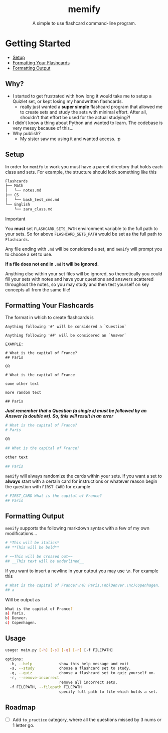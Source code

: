 <div align="center">

# memify

A simple to use flashcard command-line program.

</div>

# Getting Started

- [Setup](#setup)
- [Formatting Your Flashcards](#formatting-your-flashcards)
- [Formatting Output](#formatting-output)

## Why?

- I started to get frustrated with how long it would take me to setup a Quizlet set, or kept losing my handwritten flashcards.
  - really just wanted a **super simple** flashcard program that allowed me to create sets and study the sets with minimal effort. After all, shouldn't that effort be used for the actual studying?!
- I didn't know a thing about Python and wanted to learn. The codebase is very messy because of this...
- Why publish?
  - My sister saw me using it and wanted access. :p

## Setup

In order for `memify` to work you must have a parent directory that holds each class and sets. For example, the structure should look something like this

```bash
Flashcards
├── Math
│   └── notes.md
├── CS
│   └── bash_test_cmd.md
└── English
    └── zara_class.md
```

>[!IMPORTANT]
> You **must** set `FLASHCARD_SETS_PATH` environment variable to the full path to your sets.
> So for above `FLASHCARD_SETS_PATH` would be set as the full path to `Flashcards`.

Any file ending with `.md` will be considered a set, and `memify` will prompt you to choose a set to use. 

**If a file does not end in `.md` it will be ignored.**

Anything else within your set files will be ignored, so theoretically you could fill your sets with notes and have your questions and answers scattered throughout the notes, so you may study and then test yourself on key concepts all from the same file!

## Formatting Your Flashcards

The format in which to create flashcards is

```
Anything following '#' will be considered a `Question`

Anything following '##' will be considered an `Answer`

EXAMPLE:

# What is the capital of France?
## Paris

OR

# What is the capital of France

some other text

more random text

## Paris
```

***Just remember that a Question (a single `#`) must be followed by an Answer (a double `##`). So, this will result in an error***

```bash
# What is the capital of France?
# Paris

OR

## What is the capital of France?

other text

## Paris
```

`memify` will always randomize the cards within your sets. If you want a set to **always** start with a certain card for instructions or whatever reason begin the question with `FIRST_CARD` for example

```bash
# FIRST_CARD What is the capital of France?
## Paris
```

## Formatting Output

`memify` supports the following markdown syntax with a few of my own modifications...

```bash
# *This will be italics*
## **This will be bold**

# ~~This will be crossed out~~
## __This text will be underlined__
```

If you want to insert a newline in your output you may use `\n`. For example this

```bash
# What is the capital of France?\na) Paris.\nb)Denver.\nc)Copenhagen.
## a
```

Will be output as

```bash
What is the capital of France?
a) Paris.
b) Denver.
c) Copenhagen.
```

## Usage

```bash
usage: main.py [-h] [-s] [-q] [-r] [-f FILEPATH]

options:
  -h, --help            show this help message and exit
  -s, --study           choose a flashcard set to study.
  -q, --quiz            choose a flashcard set to quiz yourself on.
  -r, --remove-incorrect
                        remove all incorrect sets.
  -f FILEPATH, --filepath FILEPATH
                        specify full path to file which holds a set.
```

## Roadmap

- [ ] Add `to_practice` category, where all the questions missed by 3 nums or 1 letter go.
